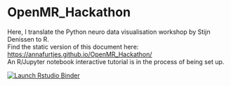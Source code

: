 # OpenMR_Hackathon
 Here, I translate the Python neuro data visualisation workshop by Stijn Denissen to R. 
 <br/>
 Find the static version of this document here: https://annafurtjes.github.io/OpenMR_Hackathon/
 <br/>
 An R/Jupyter notebook interactive tutorial is in the process of being set up.
<br/>
  <!-- badges: start -->
  [![Launch Rstudio Binder](http://mybinder.org/badge_logo.svg)](https://mybinder.org/v2/gh/AnnaFurtjes/OpenMR_Hackathon/binder/index.ipynb/main?urlpath=rstudio)
  <!-- badges: end -->